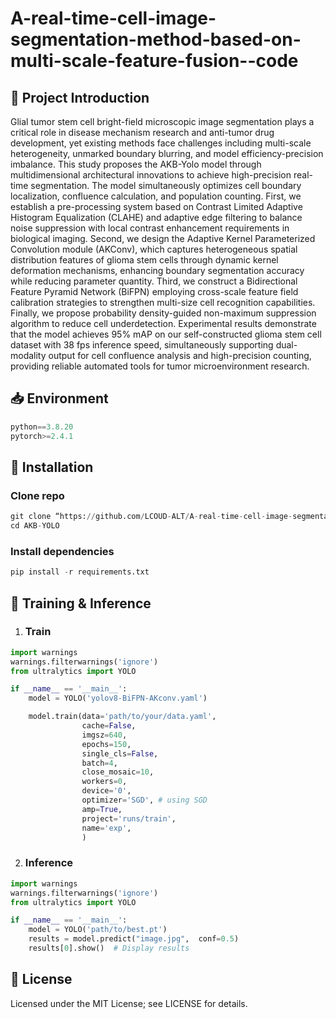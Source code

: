 # A-real-time-cell-image-segmentation-method-based-on-multi-scale-feature-fusion--code

## 🚀 Project Introduction
Glial tumor stem cell bright-field microscopic image segmentation plays a critical role in disease mechanism research and anti-tumor drug development, yet existing methods face challenges including multi-scale heterogeneity, unmarked boundary blurring, and model efficiency-precision imbalance. This study proposes the AKB-Yolo model through multidimensional architectural innovations to achieve high-precision real-time segmentation. The model simultaneously optimizes cell boundary localization, confluence calculation, and population counting. First, we establish a pre-processing system based on Contrast Limited Adaptive Histogram Equalization (CLAHE) and adaptive edge filtering to balance noise suppression with local contrast enhancement requirements in biological imaging. Second, we design the Adaptive Kernel Parameterized Convolution module (AKConv), which captures heterogeneous spatial distribution features of glioma stem cells through dynamic kernel deformation mechanisms, enhancing boundary segmentation accuracy while reducing parameter quantity. Third, we construct a Bidirectional Feature Pyramid Network (BiFPN) employing cross-scale feature field calibration strategies to strengthen multi-size cell recognition capabilities. Finally, we propose probability density-guided non-maximum suppression algorithm to reduce cell underdetection. Experimental results demonstrate that the model achieves 95% mAP on our self-constructed glioma stem cell dataset with 38 fps inference speed, simultaneously supporting dual-modality output for cell confluence analysis and high-precision counting, providing reliable automated tools for tumor microenvironment research.
## 📥 Environment
```python
python==3.8.20 
pytorch>=2.4.1
```

## 🧩 Installation
### Clone repo  
```python
git clone “https://github.com/LCOUD-ALT/A-real-time-cell-image-segmentation-method-based-on-multi-scale-feature-fusion--code.git”  AKB-YOLO
cd AKB-YOLO
```
 
### Install dependencies   
```python
pip install -r requirements.txt
```

## 🧠 Training & Inference
1. ### Train 
```python
import warnings
warnings.filterwarnings('ignore')
from ultralytics import YOLO

if __name__ == '__main__':
    model = YOLO('yolov8-BiFPN-AKconv.yaml')

    model.train(data='path/to/your/data.yaml',
                cache=False,
                imgsz=640,
                epochs=150,
                single_cls=False,  
                batch=4,
                close_mosaic=10,
                workers=0,
                device='0',
                optimizer='SGD', # using SGD
                amp=True,  
                project='runs/train',
                name='exp',
                )
```
2. ### Inference
```python
import warnings
warnings.filterwarnings('ignore')
from ultralytics import YOLO

if __name__ == '__main__':
    model = YOLO('path/to/best.pt')
    results = model.predict("image.jpg",  conf=0.5)  
    results[0].show()  # Display results
```
## 📜 License
Licensed under the MIT License; see LICENSE for details.
